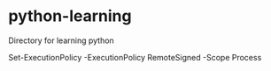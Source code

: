 # python-learning
Directory for learning python 

Set-ExecutionPolicy -ExecutionPolicy RemoteSigned -Scope Process
